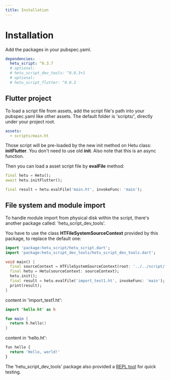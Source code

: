 ```yaml
---
title: Installation
---
```


# Installation

Add the packages in your pubspec.yaml.

```yaml
dependencies:
  hetu_script: ^0.3.7
  # optional:
  # hetu_script_dev_tools: ^0.0.3+1
  # optional:
  # hetu_script_flutter: ^0.0.3
```

## Flutter project

To load a script file from assets, add the script file's path into your pubspec.yaml like other assets.
The default folder is 'scripts/', directly under your project root.

```yaml
assets:
  - scripts/main.ht
```

Those script will be pre-loaded by the new init method on Hetu class: **initFlutter**. You don't need to use old **init**. Also note that this is an async function.

Then you can load a asset script file by **evalFile** method:

```dart
final hetu = Hetu();
await hetu.initFlutter();

final result = hetu.evalFile('main.ht', invokeFunc: 'main');
```

## File system and module import

To handle module import from physical disk within the script, there's another package called: 'hetu_script_dev_tools'.

You have to use the class **HTFileSystemSourceContext** provided by this package, to replace the default one:

```dart
import 'package:hetu_script/hetu_script.dart';
import 'package:hetu_script_dev_tools/hetu_script_dev_tools.dart';

void main() {
  final sourceContext = HTFileSystemSourceContext(root: '../../script/');
  final hetu = Hetu(sourceContext: sourceContext);
  hetu.init();
  final result = hetu.evalFile('import_test1.ht', invokeFunc: 'main');
  print(result);
}
```

content in 'import_test1.ht':

```kotlin
import 'hello.ht' as h

fun main {
  return h.hello()
}
```

content in 'hello.ht':

```javascript
fun hello {
  return 'Hello, world!'
}
```

The 'hetu_script_dev_tools' package also provided a [REPL tool](../command_line_tool/index.md#REPL) for quick testing.
